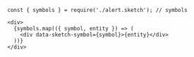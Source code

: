     const { symbols } = require('./alert.sketch'); // symbols
    
    <div>
      {symbols.map(({ symbol, entity }) => (
        <div data-sketch-symbol={symbol}>{entity}</div>
      ))}
    </div>